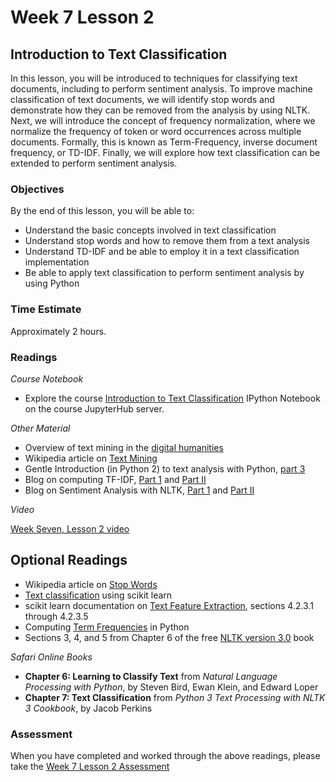 # Week 7 Lesson 2 #
## Introduction to Text Classification ##

In this lesson, you will be introduced to techniques for classifying text documents, including to perform sentiment analysis. To improve machine classification of text documents, we will identify stop words and demonstrate how they can be removed from the analysis by using NLTK. Next, we will introduce the concept of frequency normalization, where we normalize the frequency of token or word occurrences across multiple documents. Formally, this is known as Term-Frequency, inverse document frequency, or TD-IDF. Finally, we will explore how text classification can be extended to perform sentiment analysis.

### Objectives ###

By the end of this lesson, you will be able to:

- Understand the basic concepts involved in text classification
- Understand stop words and how to remove them from a text analysis
- Understand TD-IDF and be able to employ it in a text classification implementation 
- Be able to apply text classification to perform sentiment analysis by using Python

### Time Estimate ###

Approximately 2 hours.

### Readings ####

_Course Notebook_

- Explore the course [Introduction to Text Classification][l2nb] IPython Notebook on the course JupyterHub server.

_Other Material_

- Overview of text mining in the [digital humanities][tudh]
- Wikipedia article on [Text Mining][wtm]
- Gentle Introduction (in Python 2) to text analysis with Python, [part 3][nctap3]
- Blog on computing TF-IDF, [Part 1][btf1] and [Part II][btf2]
- Blog on Sentiment Analysis with NLTK, [Part 1][bsa1] and [Part II][bsa2]

_Video_

[Week Seven, Lesson 2 video][lv]

## Optional Readings ##

- Wikipedia article on [Stop Words][wsw]
- [Text classification][sktc] using scikit learn
- scikit learn documentation on [Text Feature Extraction][sktfe], sections 4.2.3.1 through 4.2.3.5
- Computing [Term Frequencies][ctf] in Python
- Sections 3, 4, and 5 from Chapter 6 of the free [NLTK version 3.0][nltk3-6] book

_Safari Online Books_

- **Chapter 6:  Learning to Classify Text** from _Natural Language Processing with Python_, by Steven Bird, Ewan Klein, and Edward Loper
- **Chapter 7: Text Classification** from _Python 3 Text Processing with NLTK 3 Cookbook_, by Jacob Perkins

### Assessment ###

When you have completed and worked through the above readings, please take the [Week 7 Lesson 2 Assessment][la]

[l2nb]: ../notebooks/intro2tc.ipynb
[la]: https://learn.illinois.edu/mod/quiz/
[lv]: https://mediaspace.illinois.edu/media/W7l2/1_tcuwbb7n/63153661

[tudh]: http://tedunderwood.com/2015/06/04/seven-ways-humanists-are-using-computers-to-understand-text/
[wtm]: https://en.wikipedia.org/wiki/Text_mining

[sktc]: http://scikit-learn.org/stable/tutorial/text_analytics/working_with_text_data.html
[sktfe]: http://scikit-learn.org/stable/modules/feature_extraction.html#text-feature-extraction

[btf1]: http://blog.christianperone.com/2011/09/machine-learning-text-feature-extraction-tf-idf-part-i/
[btf2]: http://blog.christianperone.com/2011/10/machine-learning-text-feature-extraction-tf-idf-part-ii/

[bsa1]: http://streamhacker.com/2010/05/10/text-classification-sentiment-analysis-naive-bayes-classifier/
[bsa2]: http://streamhacker.com/2010/05/17/text-classification-sentiment-analysis-precision-recall/

[ctf]: http://marcobonzanini.com/2015/03/17/mining-twitter-data-with-python-part-3-term-frequencies/

[wsw]: https://en.wikipedia.org/wiki/Stop_words

[nctap3]: http://nealcaren.web.unc.edu/an-introduction-to-text-analysis-with-python-part-3/
[nltk3-6]: http://www.nltk.org/book/ch06.html
